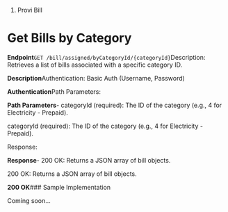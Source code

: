 1. Provi Bill

# Get Bills by Category

**Endpoint**`GET /bill/assigned/byCategoryId/{categoryId}`Description: Retrieves a list of bills associated with a specific category ID.

**Description**Authentication: Basic Auth (Username, Password)

**Authentication**Path Parameters:

**Path Parameters**- categoryId (required): The ID of the category (e.g., 4 for Electricity - Prepaid).

categoryId (required): The ID of the category (e.g., 4 for Electricity - Prepaid).

Response:

**Response**- 200 OK: Returns a JSON array of bill objects.

200 OK: Returns a JSON array of bill objects.

**200 OK**### Sample Implementation

Coming soon...

